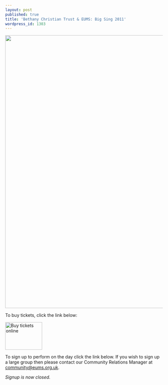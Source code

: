 ```yaml
---
layout: post
published: true
title: 'Bethany Christian Trust & EUMS: Big Sing 2011'
wordpress_id: 1303
---
```


<a title="buy tickets online" href="http://www.ticketsource.co.uk/date/29258"> <img src="{{ site.external_assets }}/posters/bigsing2011_poster.jpg" alt="" width="620" height="872" /></a>

To buy tickets, click the link below:

<a title="buy tickets online" href="http://www.ticketsource.co.uk/date/29258"> <img class="centred" src="http://www.ticketsource.co.uk/images/buyTickets/buyTickets-medium.png" alt="Buy tickets online" width="118" height="88" border="0" /></a>

To sign up to perform on the day click the link below. If you wish to sign up a large group then please contact our Community Relations Manager at <a title="Email us" href="mailto:community@eums.org.uk" target="_blank">community@eums.org.uk</a>.

*Signup is now closed.*
